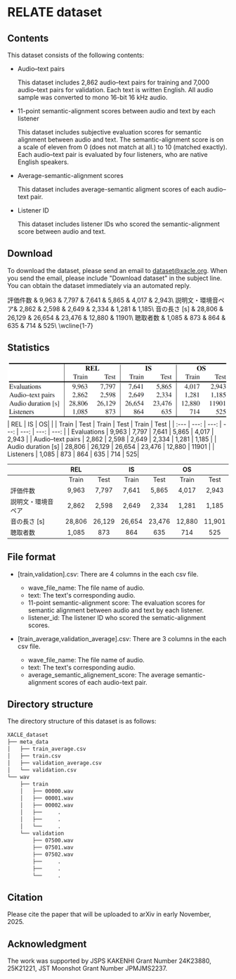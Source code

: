 # RELATE dataset

## Contents

This dataset consists of the following contents:

- Audio–text pairs

	This dataset includes 2,862 audio–text pairs for training and 7,000 audio–text pairs for validation.
	Each text is written English.
	All audio sample was converted to mono 16-bit 16 kHz audio.

- 11-point semantic-alignment scores between audio and text by each listener

	This dataset includes subjective evaluation scores for semantic alignment between audio and text.
	The semantic-alignment score is on a scale of eleven from 0 (does not match at all.) to 10 (matched exactly).
	Each audio–text pair is evaluated by four listeners, who are native English speakers.

- Average-semantic-alignment scores
	
	This dataset includes average-semantic aligment scores of each audio–text pair.

- Listener ID

	This dataset includes listener IDs who scored the semantic-alignment score between audio and text.

## Download

To download the dataset, please send an email to dataset@xacle.org.
When you send the email, please include "Download dataset" in the subject line.
You can obtain the dataset immediately via an automated reply.


   評価件数 & 9,963 & 7,797 & 7,641 & 5,865 & 4,017 & 2,943\\
    説明文・環境音ペア& 2,862 & 2,598 & 2,649 & 2,334 & 1,281 & 1,185\\
    音の長さ [s] & 28,806 & 26,129 & 26,654 & 23,476 & 12,880 & 11901\\
    聴取者数 & 1,085 & 873 & 864 & 635 & 714 & 525\\
    \wcline{1-7}

## Statistics
![statistics](images/stats_RELATE.png)
|  REL | IS | OS|
|  | Train | Test | Train | Test | Train | Test |
| :--- | ---: | ---: | ---: | ---: | ---: | ---: |
| Evaluations | 9,963 |  7,797 | 7,641 | 5,865 | 4,017 | 2,943 |
| Audio–text pairs | 2,862 |  2,598 | 2,649 | 2,334 | 1,281 | 1,185 |
| Audio duration [s] | 28,806 | 26,129 | 26,654 | 23,476 | 12,880 | 11901 |
| Listeners | 1,085 | 873 | 864 | 635 | 714 | 525|


| | REL | | IS | | OS | |
| :--- | :---: | :---: | :---: | :---: | :---: | :---: |
| | Train | Test | Train | Test | Train | Test |
| 評価件数 | 9,963 | 7,797 | 7,641 | 5,865 | 4,017 | 2,943 |
| 説明文・環境音ペア | 2,862 | 2,598 | 2,649 | 2,334 | 1,281 | 1,185 |
| 音の長さ [s] | 28,806 | 26,129 | 26,654 | 23,476 | 12,880 | 11,901 |
| 聴取者数 | 1,085 | 873 | 864 | 635 | 714 | 525 |

## File format

- [train,validation].csv: There are 4 columns in the each csv file.
	- wave_file_name: The file name of audio.
	- text: The text's corresponding audio.
	- 11-point semantic-alignment score: The evaluation scores for semantic alignment between audio and text by each listener.
	- listener_id: The listener ID who scored the sematic-alignment scores.

- [train_average,validation_average].csv: There are 3 columns in the each csv file.
	- wave_file_name: The file name of audio.
	- text: The text's corresponding audio.
	- average_semantic_alignement_score: The average semantic-alignment scores of each audio-text pair.

## Directory structure

The directory structure of this dataset is as follows:

	XACLE_dataset
	├── meta_data
	│   ├── train_average.csv
	│   ├── train.csv
	│   ├── validation_average.csv
	│   └── validation.csv
	└── wav
		├── train
		│   ├── 00000.wav
		│   ├── 00001.wav
		│   ├── 00002.wav
		│   ├── 	.
		│   ├── 	.
		│   └── 	.
		└── validation
			├── 07500.wav
			├── 07501.wav
			├── 07502.wav
			├── 	.
			├── 	.
			└── 	.

## Citation

Please cite the paper that will be uploaded to arXiv in early November, 2025.

## Acknowledgment

The work was supported by JSPS KAKENHI Grant Number 24K23880, 25K21221, JST Moonshot Grant Number JPMJMS2237.

